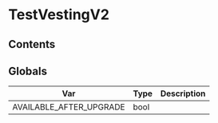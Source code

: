 # TestVestingV2

## Contents
<!-- START doctoc -->
<!-- END doctoc -->
## Globals

| Var | Type | Description |
| --- | --- | --- |
| AVAILABLE_AFTER_UPGRADE | bool |  |
